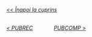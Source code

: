 ###### [<< Înapoi la cuprins](../Cuprins.md)
######  [< PUBREC](08.%20PUBREC%20(QoS%202).md) &nbsp;&nbsp;&nbsp;&nbsp;&nbsp;&nbsp;&nbsp;&nbsp;&nbsp;&nbsp;&nbsp;&nbsp; [PUBCOMP >](10.%20PUBCOMP%20(QoS%202).md) 